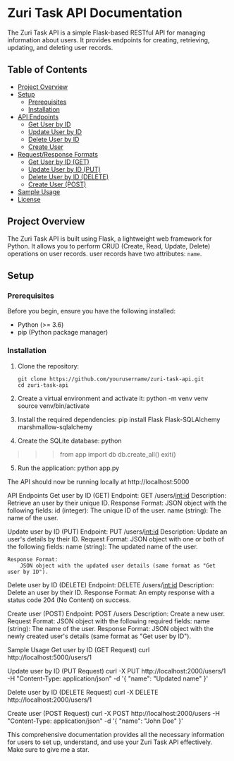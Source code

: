 # Zuri Task API Documentation

The Zuri Task API is a simple Flask-based RESTful API for managing information about users. It provides endpoints for creating, retrieving, updating, and deleting user records.

## Table of Contents

- [Project Overview](#project-overview)
- [Setup](#setup)
  - [Prerequisites](#prerequisites)
  - [Installation](#installation)
- [API Endpoints](#api-endpoints)
  - [Get User by ID](#get-User-by-id)
  - [Update User by ID](#update-a-by-id)
  - [Delete User by ID](#delete-User-by-id)
  - [Create User](#create-User)
- [Request/Response Formats](#requestresponse-formats)
  - [Get User by ID (GET)](#get-User-by-id-get-request)
  - [Update User by ID (PUT)](#update-User-by-id-put-request)
  - [Delete User by ID (DELETE)](#delete-User-by-id-delete-request)
  - [Create User (POST)](#create-User-post-request)
- [Sample Usage](#sample-usage)
- [License](#license)

## Project Overview

The Zuri Task API is built using Flask, a lightweight web framework for Python. It allows you to perform CRUD (Create, Read, Update, Delete) operations on user records. user records have two attributes: `name`.

## Setup

### Prerequisites

Before you begin, ensure you have the following installed:

- Python (>= 3.6)
- pip (Python package manager)

### Installation

1. Clone the repository:

   ```shell
   git clone https://github.com/yourusername/zuri-task-api.git
   cd zuri-task-api

2. Create a virtual environment and activate it:
    python -m venv venv
    source venv/bin/activate

3. Install the required dependencies:
    pip install Flask Flask-SQLAlchemy marshmallow-sqlalchemy

4. Create the SQLite database:
    python
>>> from app import db
>>> db.create_all()
>>> exit()

5. Run the application:
    python app.py

The API should now be running locally at http://localhost:5000

API Endpoints
Get user by ID (GET)
    Endpoint: GET /users/<int:id>
    Description: Retrieve an user by their unique ID.
    Response Format:
        JSON object with the following fields:
            id (integer): The unique ID of the user.
            name (string): The name of the user.

Update user by ID (PUT)
    Endpoint: PUT /users/<int:id>
    Description: Update an user's details by their ID.
    Request Format:
        JSON object with one or both of the following fields:
            name (string): The updated name of the user.
            
    Response Format:
        JSON object with the updated user details (same format as "Get user by ID").
Delete user by ID (DELETE)
    Endpoint: DELETE /users/<int:id>
    Description: Delete an user by their ID.
    Response Format: An empty response with a status code 204 (No Content) on success.

Create user (POST)
    Endpoint: POST /users
    Description: Create a new user.
    Request Format:
        JSON object with the following required fields:
            name (string): The name of the user.
    Response Format:
        JSON object with the newly created user's details (same format as "Get user by ID").


Sample Usage
Get user by ID (GET Request)
curl http://localhost:5000/users/1

Update user by ID (PUT Request)
curl -X PUT http://localhost:2000/users/1 -H "Content-Type: application/json" -d '{
  "name": "Updated name"
}'

Delete user by ID (DELETE Request)
curl -X DELETE http://localhost:2000/users/1

Create user (POST Request)
curl -X POST http://localhost:2000/users -H "Content-Type: application/json" -d '{
  "name": "John Doe"
}'




This comprehensive documentation provides all the necessary information for users to set up, understand,
and use your Zuri Task API effectively. Make sure to give me a star.
